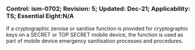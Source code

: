 ### Control: ism-0702; Revision: 5; Updated: Dec-21; Applicability: TS; Essential Eight:N/A
<p>If a cryptographic zeroise or sanitise function is provided for cryptographic keys on a SECRET or TOP SECRET mobile device, the function is used as part of mobile device emergency sanitisation processes and procedures.</p>